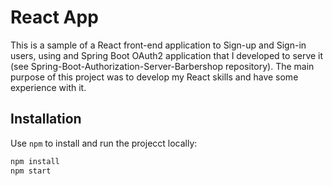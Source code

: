 # React App
This is a sample of a React front-end application to Sign-up and Sign-in users, using and Spring Boot OAuth2 application that I developed to serve it (see Spring-Boot-Authorization-Server-Barbershop repository). The main purpose of this project was to develop my React skills and have some experience with it. 

## Installation

Use `npm` to install and run the projecct locally:

```bash
npm install
npm start

